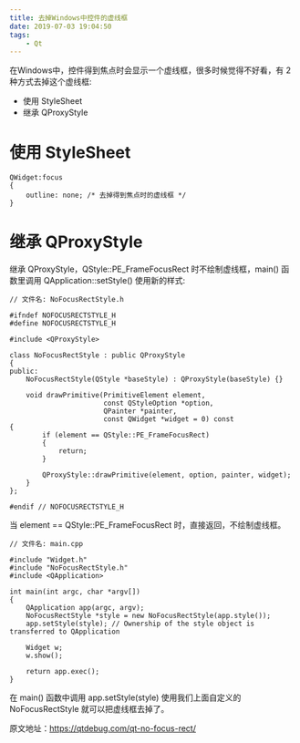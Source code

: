 ```yaml
---
title: 去掉Windows中控件的虚线框
date: 2019-07-03 19:04:50
tags:
	- Qt
---
```


在Windows中，控件得到焦点时会显示一个虚线框，很多时候觉得不好看，有 2 种方式去掉这个虚线框:
* 使用 StyleSheet
* 继承 QProxyStyle

<!--more-->

# 使用 StyleSheet
```
QWidget:focus
{
    outline: none; /* 去掉得到焦点时的虚线框 */
}
```

# 继承 QProxyStyle
继承 QProxyStyle，QStyle::PE_FrameFocusRect 时不绘制虚线框，main() 函数里调用 QApplication::setStyle() 使用新的样式:
```
// 文件名: NoFocusRectStyle.h

#ifndef NOFOCUSRECTSTYLE_H
#define NOFOCUSRECTSTYLE_H

#include <QProxyStyle>

class NoFocusRectStyle : public QProxyStyle
{
public:
    NoFocusRectStyle(QStyle *baseStyle) : QProxyStyle(baseStyle) {}

    void drawPrimitive(PrimitiveElement element,
                       const QStyleOption *option,
                       QPainter *painter,
                       const QWidget *widget = 0) const
{
        if (element == QStyle::PE_FrameFocusRect)
        {
            return;
        }

        QProxyStyle::drawPrimitive(element, option, painter, widget);
    }
};

#endif // NOFOCUSRECTSTYLE_H
```

当 element == QStyle::PE_FrameFocusRect 时，直接返回，不绘制虚线框。
```
// 文件名: main.cpp

#include "Widget.h"
#include "NoFocusRectStyle.h"
#include <QApplication>

int main(int argc, char *argv[])
{
    QApplication app(argc, argv);
    NoFocusRectStyle *style = new NoFocusRectStyle(app.style());
    app.setStyle(style); // Ownership of the style object is transferred to QApplication

    Widget w;
    w.show();

    return app.exec();
}
```
在 main() 函数中调用 app.setStyle(style) 使用我们上面自定义的 NoFocusRectStyle 就可以把虚线框去掉了。

原文地址：https://qtdebug.com/qt-no-focus-rect/
